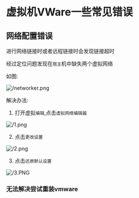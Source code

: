 # 虚拟机VWare一些常见错误

## 网络配置错误

进行网络链接时或者远程链接时会发现链接超时

经过定位问题发现在`宿主`机中缺失两个虚拟网络

如图:

![/networker.png](http://media.codecore.cn/markdown/networker.png)

解决办法:

1. 打开虚拟`编辑`,点击`虚拟网络编辑器`

![/1.png](http://media.codecore.cn/markdown/1.png)

2. 点击`更改设置`

![/2.png](http://media.codecore.cn/markdown/2.png)

3. 点击`还原默认设置`

![/3.PNG](http://media.codecore.cn/markdown/3.PNG)

### 无法解决尝试重装vmware
